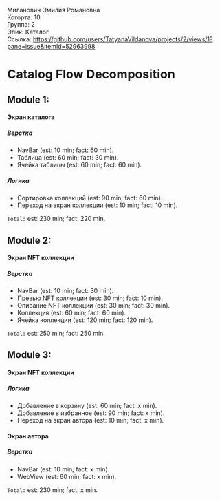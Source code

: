 Миланович Эмилия Романовна
<br /> Когорта: 10
<br />  Группа: 2
<br /> Эпик: Каталог
<br /> Ссылка: https://github.com/users/TatyanaVildanova/projects/2/views/1?pane=issue&itemId=52963998

# Catalog Flow Decomposition


## Module 1:

#### Экран каталога

##### Верстка
- NavBar (est: 10 min; fact: 60 min).
- Таблица (est: 60 min; fact: 30 min).
- Ячейка таблицы (est: 60 min; fact: 60 min).


##### Логика
- Сортировка коллекций (est: 90 min; fact: 60 min).
- Переход на экран коллекции (est: 10 min; fact: 10 min).

`Total:` est: 230 min; fact: 220 min.


## Module 2:

#### Экран NFT коллекции

##### Верстка
- NavBar (est: 10 min; fact: 30 min).
- Превью NFT коллекции (est: 30 min; fact: 10 min).
- Описание NFT коллекции (est: 30 min; fact: 30 min).
- Коллекция (est: 60 min; fact: 60 min).
- Ячейка коллекции (est: 120 min; fact: 120 min).


`Total:` est: 250 min; fact: 250 min.


## Module 3:

#### Экран NFT коллекции

##### Логика
- Добавление в корзину (est: 60 min; fact: x min).
- Добавление в избранное (est: 90 min; fact: x min).
- Переход на экран автора (est: 10 min; fact: x min).


#### Экран автора

##### Верстка
- NavBar (est: 10 min; fact: x min).
- WebView (est: 60 min; fact: x min).


`Total:` est: 230 min; fact: x min.


